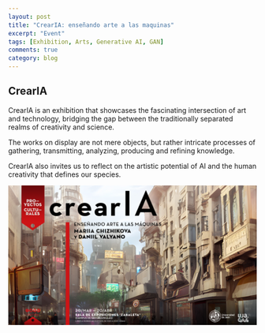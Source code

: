 ```yaml
---
layout: post
title: "CrearIA: enseñando arte a las maquinas"
excerpt: "Event"
tags: [Exhibition, Arts, Generative AI, GAN]
comments: true
category: blog
---
```


## CrearIA
CrearIA is an exhibition that showcases the fascinating intersection of art and technology, bridging the gap between the traditionally separated realms of creativity and science.

The works on display are not mere objects, but rather intricate processes of gathering, transmitting, analyzing, producing and refining knowledge.

CrearIA also invites us to reflect on the artistic potential of AI and the human creativity that defines our species.


![CrearIA_poster](https://github.com/bj0rndan/bj0rndan.github.io/blob/master/_posts/crearia1.jpg)
